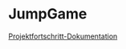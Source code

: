 # JumpGame

[Projektfortschritt-Dokumentation](https://docs.google.com/document/d/1KsTpnatOcvfnIKzXlMN95dU1B3TRFNLGDdcuz_7-pIQ/edit)

